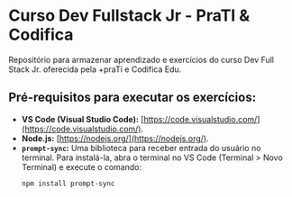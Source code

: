 # Curso Dev Fullstack Jr - PraTI & Codifica
Repositório para armazenar aprendizado e exercícios do curso Dev Full Stack Jr. oferecida pela +praTi e Codifica Edu.

## Pré-requisitos para executar os exercícios:

* **VS Code (Visual Studio Code):** [https://code.visualstudio.com/](https://code.visualstudio.com/).
* **Node.js:** [https://nodejs.org/](https://nodejs.org/).
* **`prompt-sync`:** Uma biblioteca para receber entrada do usuário no terminal. Para instalá-la, abra o terminal no VS Code (Terminal > Novo Terminal) e execute o comando:
    ```bash
    npm install prompt-sync
    ```
